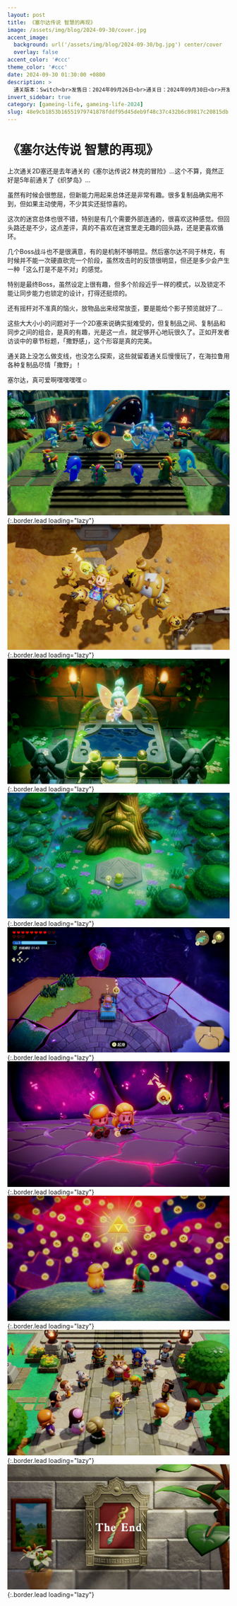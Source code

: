 ```yaml
---
layout: post
title: 《塞尔达传说 智慧的再现》
image: /assets/img/blog/2024-09-30/cover.jpg
accent_image: 
  background: url('/assets/img/blog/2024-09-30/bg.jpg') center/cover
  overlay: false
accent_color: '#ccc'
theme_color: '#ccc'
date: 2024-09-30 01:30:00 +0800
description: >
  通关版本：Switch<br>发售日：2024年09月26日<br>通关日：2024年09月30日<br>开发商：Nintendo<br>发行商：Nintendo
invert_sidebar: true
category: [gameing-life, gameing-life-2024]
slug: 48e9cb1853b16551979741878fddf95d45deb9f48c37c432b6c89817c20815db
---
```


# 《塞尔达传说 智慧的再现》

上次通关2D塞还是去年通关的《塞尔达传说2 林克的冒险》...这个不算，竟然正好是5年前通关了《织梦岛》...

虽然有时候会很憋屈，但新能力用起来总体还是非常有趣。很多复制品确实用不到，但如果主动使用，不少其实还挺惊喜的。

这次的迷宫总体也很不错，特别是有几个需要外部连通的，很喜欢这种感觉。但回头路还是不少，这点差评，真的不喜欢在迷宫里走无趣的回头路，还是更喜欢循环。

几个Boss战斗也不是很满意，有的是机制不够明显。然后塞尔达不同于林克，有时候并不能一次硬直砍完一个阶段，虽然攻击时的反馈很明显，但还是多少会产生一种「这么打是不是不对」的感觉。

特别是最终Boss，虽然设定上很有趣，但多个阶段近乎一样的模式，以及锁定不能让同步能力也锁定的设计，打得还挺烦的。

还有摇杆对不准真的恼火，放物品出来经常放歪，要是能给个影子预览就好了...

这些大大小小的问题对于一个2D塞来说确实挺难受的，但复制品之间、复制品和同步之间的组合，是真的有趣，光是这一点，就足够开心地玩很久了。正如开发者访谈中的章节标题，「撒野感」，这个形容是真的完美。

通关路上没怎么做支线，也没怎么探索，这些就留着通关后慢慢玩了，在海拉鲁用各种复制品尽情「撒野」！

塞尔达，真可爱啊嘿嘿嘿嘿☺️

![](/assets/img/blog/2024-09-30/1.jpg){:.border.lead loading="lazy"}
![](/assets/img/blog/2024-09-30/2.jpg){:.border.lead loading="lazy"}
![](/assets/img/blog/2024-09-30/3.jpg){:.border.lead loading="lazy"}
![](/assets/img/blog/2024-09-30/4.jpg){:.border.lead loading="lazy"}
![](/assets/img/blog/2024-09-30/5.jpg){:.border.lead loading="lazy"}
![](/assets/img/blog/2024-09-30/6.jpg){:.border.lead loading="lazy"}
![](/assets/img/blog/2024-09-30/7.jpg){:.border.lead loading="lazy"}
![](/assets/img/blog/2024-09-30/8.jpg){:.border.lead loading="lazy"}
![](/assets/img/blog/2024-09-30/9.jpg){:.border.lead loading="lazy"}
